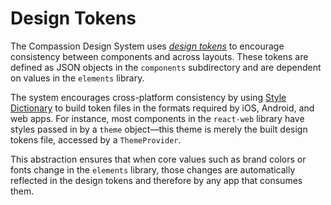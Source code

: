 # Design Tokens

The Compassion Design System uses
_[design tokens](https://css-tricks.com/what-are-design-tokens/)_
to encourage consistency between components and across layouts. These tokens are
defined as JSON objects in the `components` subdirectory and are dependent on
values in the `elements` library.

The system encourages cross-platform consistency by using
[Style Dictionary](https://amzn.github.io/style-dictionary) to build token
files in the formats required by iOS, Android, and web apps. For instance, most
components in the `react-web` library have styles passed in by a `theme`
object—this theme is merely the built design tokens file, accessed by a
`ThemeProvider`.

This abstraction ensures that when core values such as brand colors or fonts
change in the `elements` library, those changes are automatically reflected in
the design tokens and therefore by any app that consumes them.
